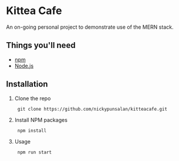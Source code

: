 # Kittea Cafe

An on-going personal project to demonstrate use of the MERN stack.

## Things you'll need

* [npm](https://www.npmjs.com/)
* [Node.js](https://nodejs.org)

## Installation

1. Clone the repo

        git clone https://github.com/nickypunsalan/kitteacafe.git

2. Install NPM packages

        npm install

3. Usage

        npm run start